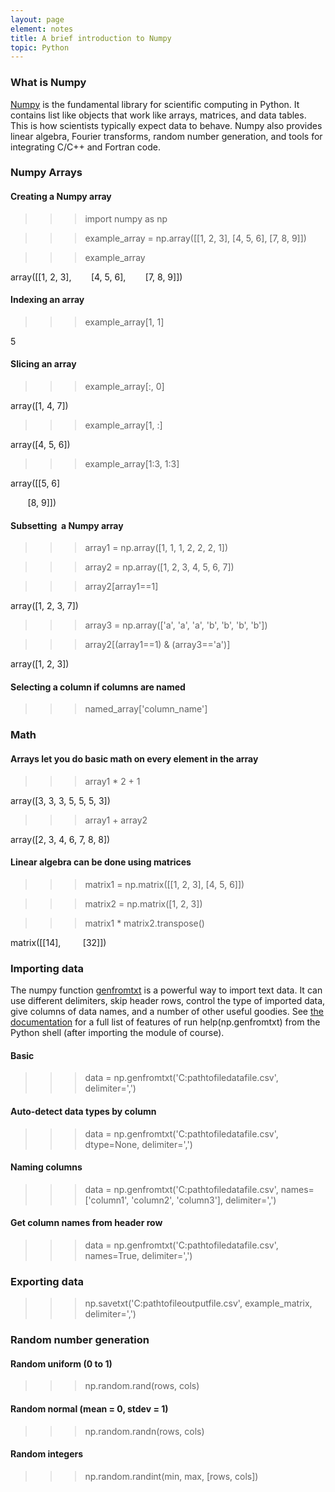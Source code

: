 ```yaml
--- 
layout: page
element: notes
title: A brief introduction to Numpy
topic: Python
---
```


### What is Numpy

[Numpy](http://numpy.scipy.org/) is the fundamental library for
scientific computing in Python. It contains list like objects that work
like arrays, matrices, and data tables. This is how scientists typically
expect data to behave. Numpy also provides linear algebra, Fourier
transforms, random number generation, and tools for integrating C/C++
and Fortran code.


### Numpy Arrays

#### Creating a Numpy array

>>> import numpy as np

>>> example_array = np.array([[1, 2, 3], [4, 5, 6], [7, 8, 9]])

>>> example_array

array([[1, 2, 3],
       [4, 5, 6],
       [7, 8, 9]])

#### Indexing an array

>>> example_array[1, 1]

5


#### Slicing an array

>>> example_array[:, 0]

array([1, 4, 7])

>>> example_array[1, :]

array([4, 5, 6])

>>> example_array[1:3, 1:3]

array([[5, 6]

       [8, 9]])



#### Subsetting  a Numpy array

>>> array1 = np.array([1, 1, 1, 2, 2, 2, 1])

>>> array2 = np.array([1, 2, 3, 4, 5, 6, 7])

>>> array2[array1==1]

array([1, 2, 3, 7])

>>> array3 = np.array(['a', 'a', 'a', 'b', 'b', 'b', 'b'])

>>> array2[(array1==1) & (array3=='a')]

array([1, 2, 3])



#### Selecting a column if columns are named

>>> named_array['column_name']



### Math

#### Arrays let you do basic math on every element in the array

>>> array1 * 2 + 1

array([3, 3, 3, 5, 5, 5, 3])

>>> array1 + array2

array([2, 3, 4, 6, 7, 8, 8])



#### Linear algebra can be done using matrices

>>> matrix1 = np.matrix([[1, 2, 3], [4, 5, 6]])

>>> matrix2 = np.matrix([1, 2, 3])

>>> matrix1 * matrix2.transpose()

matrix([[14],
        [32]])



### Importing data

The numpy function
[genfromtxt](http://docs.scipy.org/doc/numpy/reference/generated/numpy.genfromtxt.html)
is a powerful way to import text data. It can use different delimiters,
skip header rows, control the type of imported data, give columns of
data names, and a number of other useful goodies. See [the
documentation](http://docs.scipy.org/doc/numpy/reference/generated/numpy.genfromtxt.html)
for a full list of features of run help(np.genfromtxt) from the Python
shell (after importing the module of course).

#### Basic

>>> data = np.genfromtxt('C:pathtofiledatafile.csv',
delimiter=',')

#### Auto-detect data types by column

>>> data = np.genfromtxt('C:pathtofiledatafile.csv',
dtype=None, delimiter=',')

#### Naming columns

>>> data = np.genfromtxt('C:pathtofiledatafile.csv',
names=['column1', 'column2', 'column3'], delimiter=',')

#### Get column names from header row

>>> data = np.genfromtxt('C:pathtofiledatafile.csv',
names=True, delimiter=',')



### Exporting data

>>> np.savetxt('C:pathtofileoutputfile.csv', example_matrix,
delimiter=',')



### Random number generation

#### Random uniform (0 to 1)

>>> np.random.rand(rows, cols)

#### Random normal (mean = 0, stdev = 1)

>>> np.random.randn(rows, cols)

#### Random integers

>>> np.random.randint(min, max, [rows, cols])

